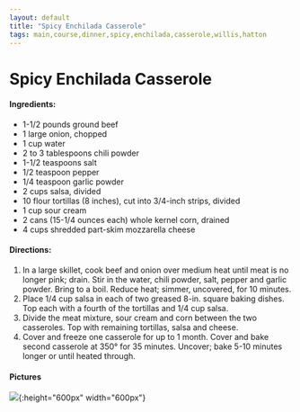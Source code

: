 ```yaml
---
layout: default
title: "Spicy Enchilada Casserole"
tags: main,course,dinner,spicy,enchilada,casserole,willis,hatton
---
```

# Spicy Enchilada Casserole

#### Ingredients:
- 1-1/2 pounds ground beef
- 1 large onion, chopped
- 1 cup water
- 2 to 3 tablespoons chili powder
- 1-1/2 teaspoons salt
- 1/2 teaspoon pepper
- 1/4 teaspoon garlic powder
- 2 cups salsa, divided
- 10 flour tortillas (8 inches), cut into 3/4-inch strips, divided
- 1 cup sour cream
- 2 cans (15-1/4 ounces each) whole kernel corn, drained
- 4 cups shredded part-skim mozzarella cheese

#### Directions:
1. In a large skillet, cook beef and onion over medium heat until meat is no longer pink; drain. Stir in the water, chili powder, salt, pepper and garlic powder. Bring to a boil. Reduce heat; simmer, uncovered, for 10 minutes.
2. Place 1/4 cup salsa in each of two greased 8-in. square baking dishes. Top each with a fourth of the tortillas and 1/4 cup salsa.
3. Divide the meat mixture, sour cream and corn between the two casseroles. Top with remaining tortillas, salsa and cheese.
4. Cover and freeze one casserole for up to 1 month. Cover and bake second casserole at 350° for 35 minutes. Uncover; bake 5-10 minutes longer or until heated through.

#### Pictures
![]({{site.github.url}}/MainDishes/Images/SpicyEnchiladaCasserole.jpg){:height="600px" width="600px"}
